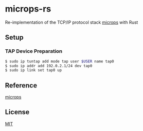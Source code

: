 # microps-rs
Re-implementation of the TCP/IP protocol stack [microps](https://github.com/pandax381/microps) with Rust 

## Setup
### TAP Device Preparation 
```sh
$ sudo ip tuntap add mode tap user $USER name tap0
$ sudo ip addr add 192.0.2.1/24 dev tap0
$ sudo ip link set tap0 up
```

## Reference
[microps](https://github.com/pandax381/microps)

## License
[MIT](./LICENSE)